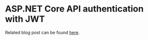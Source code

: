 # ASP.NET Core API authentication with JWT
Related blog post can be found [here](http://codereform.com/blog/post/asp-net-core-api-authentication-with-jwt/).